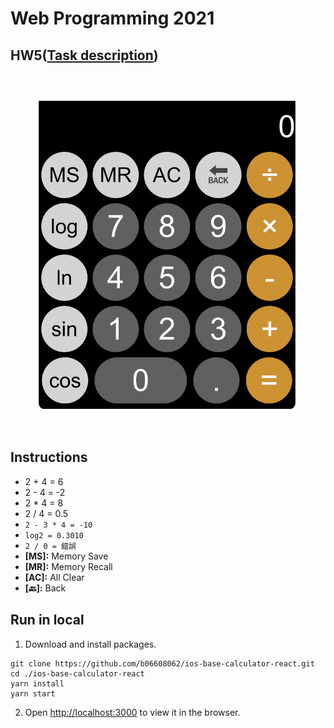 # Web Programming 2021

## HW5([Task description](https://github.com/b06608062/ios-base-calculator-react/blob/master/hw5.pdf))
![This is an image](https://github.com/b06608062/ios-base-calculator-react/blob/master/demo_image/截圖%202022-03-25%20下午3.02.21.png)

## Instructions
* 2 + 4 = 6
* 2 - 4 = -2
* 2 * 4 = 8
* 2 / 4 = 0.5
* `2 - 3 * 4 = -10`
* `log2 = 0.3010`
* `2 / 0 = 錯誤`
* **[MS]:** Memory Save
* **[MR]:** Memory Recall
* **[AC]:** All Clear
* **[🔙]:** Back

## Run in local
1. Download and install packages.
```
git clone https://github.com/b06608062/ios-base-calculator-react.git
cd ./ios-base-calculator-react
yarn install
yarn start
```
2. Open [http://localhost:3000](http://localhost:3000) to view it in the browser.
